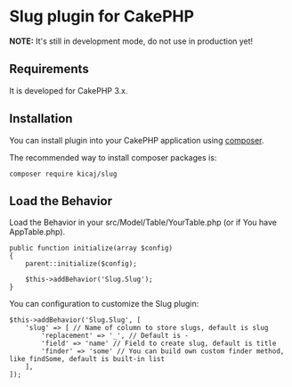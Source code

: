 # Slug plugin for CakePHP

**NOTE:** It's still in development mode, do not use in production yet!

## Requirements

It is developed for CakePHP 3.x.

## Installation

You can install plugin into your CakePHP application using [composer](http://getcomposer.org).

The recommended way to install composer packages is:

```
composer require kicaj/slug
```

Load the Behavior
---------------------

Load the Behavior in your src/Model/Table/YourTable.php (or if You have AppTable.php). 
```
public function initialize(array $config)
{
    parent::initialize($config);

    $this->addBehavior('Slug.Slug');
}
```

You can configuration to customize the Slug plugin:
```
$this->addBehavior('Slug.Slug', [
    'slug' => [ // Name of column to store slugs, default is slug
        'replacement' => '_', // Default is -
        'field' => 'name' // Field to create slug, default is title
        'finder' => 'some' // You can build own custom finder method, like findSome, default is built-in list
    ],
]);
```
